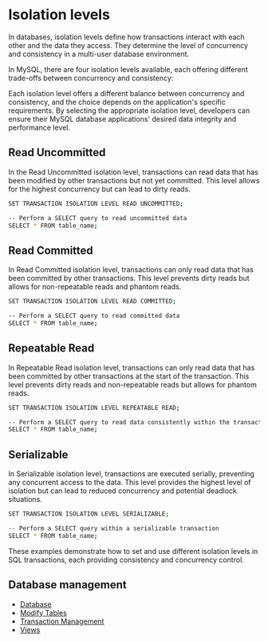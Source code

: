 # Isolation levels

In databases, isolation levels define how transactions interact with each other and the data they access. They determine the level of concurrency and consistency in a multi-user database environment.

In MySQL, there are four isolation levels available, each offering different trade-offs between concurrency and consistency:

Each isolation level offers a different balance between concurrency and consistency, and the choice depends on the application's specific requirements. By selecting the appropriate isolation level, developers can ensure their MySQL database applications' desired data integrity and performance level.


## Read Uncommitted

In the Read Uncommitted isolation level, transactions can read data that has been modified by other transactions but not yet committed. This level allows for the highest concurrency but can lead to dirty reads.

```{.bash data-prompt="mysql>"}
SET TRANSACTION ISOLATION LEVEL READ UNCOMMITTED;

-- Perform a SELECT query to read uncommitted data
SELECT * FROM table_name;
```

## Read Committed

In Read Committed isolation level, transactions can only read data that has been committed by other transactions. This level prevents dirty reads but allows for non-repeatable reads and phantom reads.

```{.bash data-prompt="mysql>"}
SET TRANSACTION ISOLATION LEVEL READ COMMITTED;

-- Perform a SELECT query to read committed data
SELECT * FROM table_name;
```

## Repeatable Read

In Repeatable Read isolation level, transactions can only read data that has been committed by other transactions at the start of the transaction. This level prevents dirty reads and non-repeatable reads but allows for phantom reads.

```{.bash data-prompt="mysql>"}
SET TRANSACTION ISOLATION LEVEL REPEATABLE READ;

-- Perform a SELECT query to read data consistently within the transaction
SELECT * FROM table_name;
```

## Serializable

In Serializable isolation level, transactions are executed serially, preventing any concurrent access to the data. This level provides the highest level of isolation but can lead to reduced concurrency and potential deadlock situations.

```{.bash data-prompt="mysql>"}
SET TRANSACTION ISOLATION LEVEL SERIALIZABLE;

-- Perform a SELECT query within a serializable transaction
SELECT * FROM table_name;
```

These examples demonstrate how to set and use different isolation levels in SQL transactions, each providing consistency and concurrency control.

## Database management

* [Database](database.md)
* [Modify Tables](modify-tables.md)
* [Transaction Management](transaction-mgmt.md)
* [Views](views.md)
